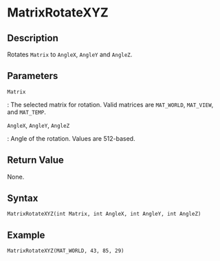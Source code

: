 # MatrixRotateXYZ

## Description
Rotates `Matrix` to `AngleX`, `AngleY` and `AngleZ`.

## Parameters
`Matrix`

:   The selected matrix for rotation. Valid matrices are `MAT_WORLD`, `MAT_VIEW`, and `MAT_TEMP`.

`AngleX`, `AngleY`, `AngleZ`

:   Angle of the rotation. Values are 512-based.

## Return Value
None.

## Syntax
```
MatrixRotateXYZ(int Matrix, int AngleX, int AngleY, int AngleZ)
```

## Example
```
MatrixRotateXYZ(MAT_WORLD, 43, 85, 29)
```
